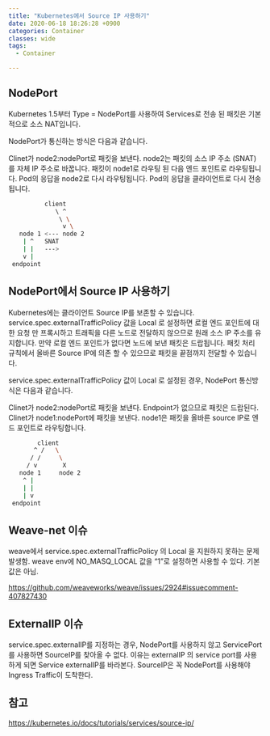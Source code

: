 ```yaml
---
title: "Kubernetes에서 Source IP 사용하기"
date: 2020-06-18 18:26:28 +0900
categories: Container
classes: wide
tags:
  - Container

---
```

## NodePort
Kubernetes 1.5부터 Type = NodePort를 사용하여 Services로 전송 된 패킷은 기본적으로 소스 NAT입니다.

NodePort가 통신하는 방식은 다음과 같습니다.

Clinet가 node2:nodePort로 패킷을 보낸다.
node2는 패킷의 소스 IP 주소 (SNAT)를 자체 IP 주소로 바꿉니다.
패킷이 node1로 라우팅 된 다음 엔드 포인트로 라우팅됩니다.
Pod의 응답을 node2로 다시 라우팅됩니다.
Pod의 응답을 클라이언트로 다시 전송됩니다.

```bash
          client
             \ ^
              \ \
               v \
   node 1 <--- node 2
    | ^   SNAT
    | |   --->
    v |
 endpoint
```

## NodePort에서 Source IP 사용하기
Kubernetes에는 클라이언트 Source IP를 보존할 수 있습니다. service.spec.externalTrafficPolicy 값을 Local 로 설정하면 로컬 엔드 포인트에 대한 요청 만 프록시하고 트래픽을 다른 노드로 전달하지 않으므로 원래 소스 IP 주소를 유지합니다. 만약 로컬 엔드 포인트가 없다면 노드에 보낸 패킷은 드랍됩니다. 패킷 처리 규칙에서 올바른 Source IP에 의존 할 수 있으므로 패킷을 끝점까지 전달할 수 있습니다.

service.spec.externalTrafficPolicy 값이 Local 로 설정된 경우, NodePort 통신방식은 다음과 같습니다.

Clinet가 node2:nodePort로 패킷을 보낸다.
Endpoint가 없으므로 패킷은 드랍된다.
Clinet가 node1:nodePort에 패킷을 보낸다.
node1은 패킷을 올바른 source IP로 엔드 포인트로 라우팅합니다.

```bash
        client
       ^ /   \
      / /     \
     / v       X
   node 1     node 2
    ^ |
    | |
    | v
 endpoint
``` 

## Weave-net 이슈
weave에서 service.spec.externalTrafficPolicy 의 Local 을 지원하지 못하는 문제 발생함. weave env에 NO_MASQ_LOCAL  값을 “1”로 설정하면 사용할 수 있다. 기본값은 아님.

https://github.com/weaveworks/weave/issues/2924#issuecomment-407827430

## ExternalIP 이슈
service.spec.externalIP를 지정하는 경우, NodePort를 사용하지 않고 ServicePort를 사용하면 SourceIP를 찾아올 수 없다. 이유는 externalIP 의 service port를 사용하게 되면 Service externalIP를 바라본다. SourceIP은 꼭 NodePort를 사용해야 Ingress Traffic이 도착한다.

## 참고
https://kubernetes.io/docs/tutorials/services/source-ip/